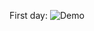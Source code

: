 First day:
![Demo](https://github.com/21aLeX/burgers-intensive/assets/26786537/250d088b-e30e-4933-8771-8f4120372ecd)
